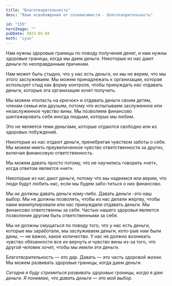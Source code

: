 ```yaml
---
title: "Благотворительность"
desc: "Язык освобождения от созависимости - Благотворительность"

id: "155"
heroImage: ""
pubDate: 2023-05-04
moth: "iyun"
---
```


Нам нужны здоровые границы по поводу получения денег, и нам нужны здоровые
границы, когда мы даем деньги. Некоторые из нас дают деньги по неоправданным
причинам.

Нам может быть стыдно, что у нас есть деньги, но мы не верим, что мы этого
заслуживаем. Мы можем принадлежать к организации, которая использует стыд как
форму контроля, чтобы принуждать нас отдавать деньги, которые эта организация
хочет получить.

Мы можем «попасть на крючок» и отдавать деньги своим детям, членам семьи или
друзьям, потому что испытываем заслуженное или незаслуженное чувство вины. Мы
позволяем финансово шантажировать себя иногда людьми, которых мы любим.

Это не является теми деньгами, которые отдаются свободно или из здоровых
побуждений.

Некоторые из нас отдают деньги, пренебрегая чувством заботы о себе. Мы можем
иметь преувеличенное чувство ответственности за других, включая финансовую
ответственность.

Мы можем давать просто потому, что не научились говорить «нет», когда ответом
является «нет».

Некоторые из нас дают деньги, потому что мы надеемся или верим, что люди будут
любить нас, если мы будем забо-титься о них финансово.

Мы _не_ _должны_ давать деньги кому-либо. Давать деньги -это наш выбор. Мы не
должны позволять, чтобы из нас делали жертву, чтобы нами манипулировали или
нас принуждали отдавать деньги. Мы финансово ответственны за себя. Частью
нашего здоровья является позволение другим быть ответственными за себя.

Мы не должны смущаться по поводу того, что у нас есть деньги, которые мы
заработали, мы заслуживаем деньги, кото-рые нам были даны, — не важно, какое
количество. У нас не должно возникать чувство обязанности все их вернуть и
чувство вины из-за того, что другой человек хочет, чтобы мы имели эти деньги.

Благотворительность — это дар. Давать — это часть здоровой жизни. Мы можем
развивать здоровые границы, когда даем деньги.

_Сегодня_ _я_ _буду_ _стремиться_ _развивать_ _здоровые_ _границы,_ _когда_
_я_ _даю_ _деньги._ _Я_ _понимаю,_ _что_ _давать_ _деньги_ _—_ _это_ _мой_
_выбор._
